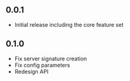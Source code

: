 
0.0.1
--------
- Initial release including the core feature set  

0.1.0
--------
- Fix server signature creation
- Fix config parameters
- Redesign API